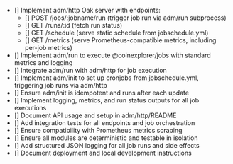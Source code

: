 - [] Implement adm/http Oak server with endpoints:
  - [] POST /jobs/:jobname/run (trigger job run via adm/run subprocess)
  - [] GET /runs/:id (fetch run status)
  - [] GET /schedule (serve static schedule from jobschedule.yml)
  - [] GET /metrics (serve Prometheus-compatible metrics, including per-job metrics)
- [] Implement adm/run to execute @coinexplorer/jobs with standard metrics and logging
- [] Integrate adm/run with adm/http for job execution
- [] Implement adm/init to set up cronjobs from jobschedule.yml, triggering job runs via adm/http
- [] Ensure adm/init is idempotent and runs after each update
- [] Implement logging, metrics, and run status outputs for all job executions
- [] Document API usage and setup in adm/http/README
- [] Add integration tests for all endpoints and job orchestration
- [] Ensure compatibility with Prometheus metrics scraping
- [] Ensure all modules are deterministic and testable in isolation
- [] Add structured JSON logging for all job runs and side effects
- [] Document deployment and local development instructions 